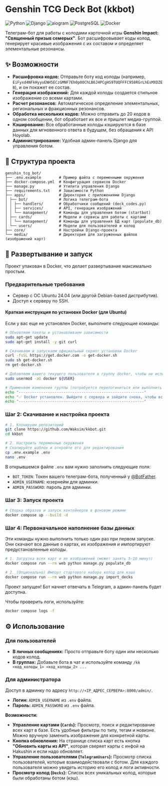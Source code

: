 
# Genshin TCG Deck Bot (kkbot)

![Python](https://img.shields.io/badge/Python-3.13-3776AB?logo=python)
![Django](https://img.shields.io/badge/Django-5.2-092E20?logo=django)
![aiogram](https://img.shields.io/badge/aiogram-3.10-2CA5E0?logo=telegram)
![PostgreSQL](https://img.shields.io/badge/PostgreSQL-16-336791?logo=postgresql)
![Docker](https://img.shields.io/badge/Docker-blue?logo=docker)

Телеграм-бот для работы с колодами карточной игры **Genshin Impact: "Священный призыв семерых"**. Бот расшифровывает коды колод, генерирует красивые изображения с их составом и определяет элементальные резонансы.

## ✨ Возможности

-   **Расшифровка кодов:** Отправьте боту код колоды (например, `EiFyxd4NFkHyyuENH5ECzGMNF7Eh0p0OChLB6J4PCgHS9TUQFFFC958RGrLhEsMXDZEB`), и он покажет ее состав.
-   **Генерация изображений:** Для каждой колоды создается стильное изображение со всеми картами.
-   **Расчет резонансов:** Автоматическое определение элементальных, региональных и фракционных резонансов.
-   **Обработка нескольких кодов:** Можно отправить до 20 кодов в одном сообщении, бот обработает их все и пришлет медиа-группой.
-   **Кэширование:** Все обработанные колоды кэшируются в базе данных для мгновенного ответа в будущем, без обращения к API Hoyolab.
-   **Администрирование:** Удобная админ-панель Django для управления ботом.

## 📁 Структура проекта
```
genshin_tcg_bot/
├── .env.example        # Пример файла с переменными окружения
├── docker-compose.yml  # Конфигурация сервисов Docker
├── manage.py           # Утилита управления Django
├── requirements.txt    # Зависимости Python
├── apps/               # Директория с приложениями Django
│ ├── bot/              # Логика телеграм-бота
│ │ ├── handlers/       # Обработчики сообщений (deck_codes.py)
│ │ ├── services/       # API, генерация изображений
│ │ └── management/     # Команды для управления ботом (startbot)
│ ├── cards/            # Модели и сервисы для работы с картами
│ │ └── management/     # Команды для управления БД карт (populate_db)
│ └── users/            # Модели для пользователей и колод
├── core/               # Настройки Django-проекта
└── media/              # Директория для загруженных файлов (изображений карт)
```

## 🚀 Развертывание и запуск

Проект упакован в Docker, что делает развертывание максимально простым.

### Предварительные требования
-   Сервер с ОС Ubuntu 24.04 (или другой Debian-based дистрибутив).
-   Доступ к серверу по SSH.

#### Краткая инструкция по установке Docker (для Ubuntu)
Если у вас еще не установлен Docker, выполните следующие команды:
```bash
# Обновляем пакеты и устанавливаем зависимости
sudo apt-get update
sudo apt-get install -y git curl

# Скачиваем и запускаем официальный скрипт установки Docker
curl -fsSL https://get.docker.com -o get-docker.sh
sudo sh get-docker.sh
rm get-docker.sh

# Добавляем вашего текущего пользователя в группу docker, чтобы не использовать sudo
sudo usermod -aG docker ${USER}

# Применяем изменения группы (потребуется перелогиниться или выполнить newgrp)
echo "--------------------------------------------------------"
echo "✅ Docker установлен. Выйдите с сервера и зайдите снова, чтобы все применилось"
echo "--------------------------------------------------------"
```

### Шаг 2: Скачивание и настройка проекта

```bash
# 1. Клонируем репозиторий
git clone https://github.com/Waksim/kkbot.git
cd kkbot

# 2. Настроить переменные окружения
# Скопируйте шаблон и откройте его для редактирования
cp .env.example .env
nano .env
```

В открывшемся файле `.env` вам нужно заполнить следующие поля:
-   `BOT_TOKEN`: Токен вашего телеграм-бота, полученный у [@BotFather](https://t.me/BotFather).
-   `ADMIN_USERNAME`: юзернейм для админки.
-   `ADMIN_PASSWORD`: пароль для админки.

### Шаг 3: Запуск проекта

```bash
# Сборка образов и запуск контейнеров в фоновом режиме
docker compose up --build -d
```

### Шаг 4: Первоначальное наполнение базы данных

Эти команды нужно выполнить только один раз при первом запуске. Они скачают все данные о картах, их изображения и импортируют предустановленные колоды.

```bash
# 1. Загрузка всех карт и их изображений (может занять 5-10 минут)
docker compose run --rm web python manage.py populate_db

# 2. (Опционально) Импорт стартового набора колод для кэша
docker compose run --rm web python manage.py import_decks
```

Проект запущен! Бот начнет отвечать в Telegram, а админ-панель будет доступна.

Чтобы проверить логи, используйте:
```bash
docker compose logs -f
```

## ⚙️ Использование

### Для пользователей
-   **В личных сообщениях:** Просто отправьте боту один или несколько кодов колод.
-   **В группах:** Добавьте бота в чат и используйте команду `/kk <код_колоды_1> <код_колоды_2> ...`

### Для администратора
Доступ в админку по адресу `http://<IP_АДРЕС_СЕРВЕРА>:8000/admin/`.
-   **Логин:** `ADMIN_USERNAME` из `.env` файла.
-   **Пароль:** `ADMIN_PASSWORD` из `.env` файла.

**Возможности:**
-   **Управление картами (`Cards`):** Просмотр, поиск и редактирование всех карт в базе. Есть удобные фильтры по типу, тегам и новизне. Можно вручную заменить изображение для конкретной карты.
-   **Кнопка обновления:** На странице списка карт есть кнопка **"Обновить карты из API"**, которая сверяет карты с инфой на Hakushin и если надо обновляет.
-   **Управление пользователями (`TelegramUsers`):** Просмотр списка пользователей, которые взаимодействовали с ботом. Для каждого пользователя можно увидеть историю его колод и логи активности.
-   **Просмотр колод (`Decks`):** Список всех уникальных колод, которые были обработаны ботом (кэш).